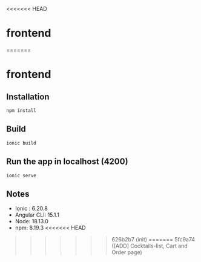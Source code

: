 <<<<<<< HEAD
# frontend
=======

# frontend

## Installation

```
npm install
```

## Build

```
ionic build
```

## Run the app in localhost (4200)

```
ionic serve
```

## Notes
- Ionic : 6.20.8
- Angular CLI: 15.1.1
- Node: 18.13.0
- npm: 8.19.3
<<<<<<< HEAD
>>>>>>> 626b2b7 (init)
=======
>>>>>>> 5fc9a74 ([ADD] Cocktails-list, Cart and Order page)

